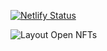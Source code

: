 
[![Netlify Status](https://api.netlify.com/api/v1/badges/9b643570-612d-47f4-b97a-d47a9200cd60/deploy-status)](https://app.netlify.com/sites/melodious-cajeta-a18d35/deploys)

![Layout Open NFTs](https://uploaddeimagens.com.br/images/004/324/710/full/layout_open_nft.png?1675281208)
